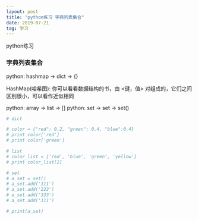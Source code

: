 ```yaml
---
layout: post
title: "python练习 字典列表集合"
date: 2019-07-21
tag: 学习
---
```


python练习







### 字典列表集合

python: hashmap -> dict -> {}

HashMap(哈希图): 你可以看看数据结构的书，由 <键，值> 对组成的，它们之间区别很小，可以看作近似相同

python: array -> list -> []
python: set -> set -> set()

```python
# dict

# color = {"red": 0.2, "green": 0.4, "blue":0.4}
# print color['red']
# print color['green']

# list
# color_list = ['red', 'blue', 'green', 'yellow']
# print color_list[2]

# set
# a_set = set()
# a_set.add('111')
# a_set.add('222')
# a_set.add('333')
# a_set.add('111')

# print(a_set)


```









